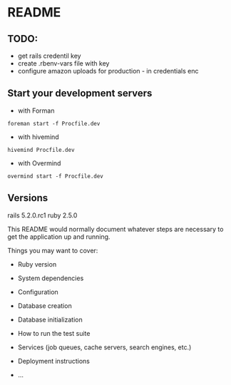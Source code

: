 # README

## TODO:
* get rails credentil key
* create .rbenv-vars file with key
* configure amazon uploads for production - in credentials enc

## Start your development servers

* with Forman
```
foreman start -f Procfile.dev
```
* with hivemind
```
hivemind Procfile.dev
```

* with Overmind
```
overmind start -f Procfile.dev
```

## Versions
rails 5.2.0.rc1
ruby 2.5.0

This README would normally document whatever steps are necessary to get the
application up and running.

Things you may want to cover:

* Ruby version

* System dependencies

* Configuration

* Database creation

* Database initialization

* How to run the test suite

* Services (job queues, cache servers, search engines, etc.)

* Deployment instructions

* ...
